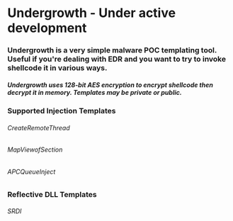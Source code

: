 # Undergrowth - Under active development

### Undergrowth is a very simple malware POC templating tool. Useful if you're dealing with EDR and you want to try to invoke shellcode it in various ways.
##### Undergrowth uses 128-bit AES encryption to encrypt shellcode then decrypt it in memory. Templates may be private or public. 
### Supported Injection Templates 
###### CreateRemoteThread
###### MapViewofSection
###### APCQueueInject

### Reflective DLL Templates 
###### SRDI

